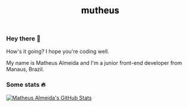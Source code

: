 <p align="center">
  <a href="https://mutheus.github.io/">
    <img src="https://raw.githubusercontent.com/mutheus/mutheus/master/mutheus-logo.svg" width="100px">
  </a>
</p>

&nbsp;  

### Hey there 👋

How's it going? I hope you're coding well.

My name is Matheus Almeida and I'm a junior front-end developer from Manaus, Brazil.

### Some stats 🔥

[![Matheus Almeida's GitHub Stats](https://github-readme-stats.vercel.app/api?username=mutheus&show_icons=true&theme=graywhite&border_color=000&disable_animations=true&hide_rank=true)](https://github.com/mutheus/github-readme-stats)

<!--
**mutheus/mutheus** is a ✨ _special_ ✨ repository because its `README.md` (this file) appears on your GitHub profile.

Here are some ideas to get you started:

- 🔭 I’m currently working on ...
- 🌱 I’m currently learning ...
- 👯 I’m looking to collaborate on ...
- 🤔 I’m looking for help with ...
- 💬 Ask me about ...
- 📫 How to reach me: ...
- 😄 Pronouns: ...
- ⚡ Fun fact: ...
-->
